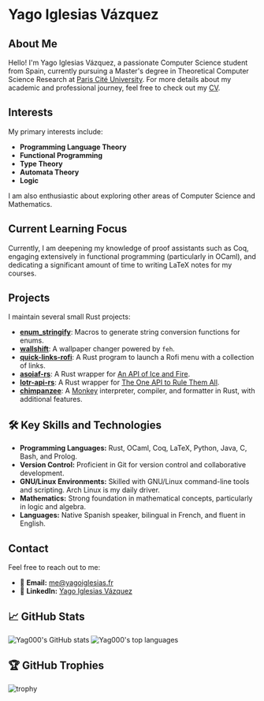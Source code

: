 # Yago Iglesias Vázquez

## About Me

Hello! I'm Yago Iglesias Vázquez, a passionate Computer Science student from Spain, currently pursuing a Master's degree in Theoretical Computer Science Research at [Paris Cité University](https://u-paris.fr/en/). For more details about my academic and professional journey, feel free to check out my [CV](https://github.com/Yag000/cv).

## Interests

My primary interests include:

- **Programming Language Theory**
- **Functional Programming**
- **Type Theory**
- **Automata Theory**
- **Logic**

I am also enthusiastic about exploring other areas of Computer Science and Mathematics.

## Current Learning Focus

Currently, I am deepening my knowledge of proof assistants such as Coq, engaging extensively in functional programming (particularly in OCaml), and dedicating a significant amount of time to writing LaTeX notes for my courses.

## Projects

I maintain several small Rust projects:

- [**enum_stringify**](https://github.com/Yag000/enum_stringify): Macros to generate string conversion functions for enums.
- [**wallshift**](https://github.com/Yag000/wallshift): A wallpaper changer powered by `feh`.
- [**quick-links-rofi**](https://github.com/Yag000/quick-links-rofi): A Rust program to launch a Rofi menu with a collection of links.
- [**asoiaf-rs**](https://github.com/Yag000/asoiaf-rs): A Rust wrapper for [An API of Ice and Fire](https://anapioficeandfire.com/).
- [**lotr-api-rs**](https://github.com/Yag000/lotr-api-rs): A Rust wrapper for [The One API to Rule Them All](https://the-one-api.dev/).
- [**chimpanzee**](https://github.com/Yag000/chimpanzee): A [Monkey](https://monkeylang.org/) interpreter, compiler, and formatter in Rust, with additional features.

## 🛠️ Key Skills and Technologies

- **Programming Languages:** Rust, OCaml, Coq, LaTeX, Python, Java, C, Bash, and Prolog.
- **Version Control:** Proficient in Git for version control and collaborative development.
- **GNU/Linux Environments:** Skilled with GNU/Linux command-line tools and scripting. Arch Linux is my daily driver.
- **Mathematics:** Strong foundation in mathematical concepts, particularly in logic and algebra.
- **Languages:** Native Spanish speaker, bilingual in French, and fluent in English.

## Contact

Feel free to reach out to me:

- 📧 **Email:** [me@yagoiglesias.fr](mailto:me@yagoiglesias.fr)
- 📝 **LinkedIn:** [Yago Iglesias Vázquez](https://www.linkedin.com/in/yago-iglesias-vázquez-118a58284)

## 📈 GitHub Stats

![Yag000's GitHub stats](https://github-readme-stats.vercel.app/api?username=Yag000&show_icons=true&theme=dracula)
![Yag000's top languages](https://github-readme-stats.vercel.app/api/top-langs?username=Yag000&langs_count=8&layout=compact&theme=dracula)

## 🏆 GitHub Trophies

![trophy](https://github-profile-trophy.vercel.app/?username=Yag000&theme=dracula)
